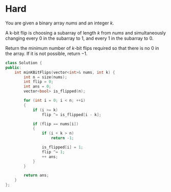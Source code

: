 # Hard

You are given a binary array $nums$ and an integer $k$.

A k-bit flip is choosing a subarray of length $k$ from $nums$ and simultaneously changing every $0$ in the subarray to $1$, and every $1$ in the subarray to $0$.

Return the minimum number of $k$-bit flips required so that there is no $0$ in the array. If it is not possible, return $-1$.

```cpp
class Solution {
public:
    int minKBitFlips(vector<int>& nums, int k) {
        int n = size(nums);
        int flip = 0;
        int ans = 0;
        vector<bool> is_flipped(n);

        for (int i = 0; i < n; ++i)
        {
            if (i >= k)
                flip ^= is_flipped[i - k];

            if (flip == nums[i])
            {
                if (i + k > n)
                    return -1;

                is_flipped[i] = 1;
                flip ^= 1;
                ++ ans;
            }
        }

        return ans;
    }
};
```
